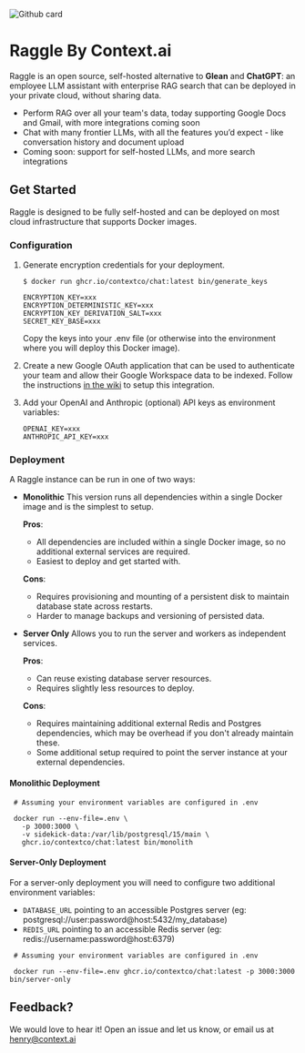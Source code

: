 ![Github card](https://github.com/user-attachments/assets/6350c4e0-2985-4919-9d61-30fab0baeb4e)


# Raggle By Context.ai
Raggle is an open source, self-hosted alternative to **Glean** and **ChatGPT**: an employee LLM assistant with enterprise RAG search that can be deployed in your private cloud, without sharing data. 

- Perform RAG over all your team's data, today supporting Google Docs and Gmail, with more integrations coming soon
- Chat with many frontier LLMs, with all the features you’d expect - like conversation history and document upload
- Coming soon: support for self-hosted LLMs, and more search integrations 

## Get Started

Raggle is designed to be fully self-hosted and can be deployed on most cloud infrastructure that supports Docker images.

### Configuration

1. Generate encryption credentials for your deployment.

    ```
    $ docker run ghcr.io/contextco/chat:latest bin/generate_keys

    ENCRYPTION_KEY=xxx
    ENCRYPTION_DETERMINISTIC_KEY=xxx
    ENCRYPTION_KEY_DERIVATION_SALT=xxx
    SECRET_KEY_BASE=xxx
    ```

    Copy the keys into your .env file (or otherwise into the environment where you will deploy this Docker image).


1. Create a new Google OAuth application that can be used to authenticate your team and allow their Google Workspace data to be indexed. Follow the instructions [in the wiki](https://github.com/contextco/chat/wiki/Setup-Google-OAuth) to setup this integration.

1. Add your OpenAI and Anthropic (optional) API keys as environment variables:

   ```
   OPENAI_KEY=xxx
   ANTHROPIC_API_KEY=xxx
   ```

### Deployment

A Raggle instance can be run in one of two ways:

- **Monolithic** This version runs all dependencies within a single Docker image and is the simplest to setup.

    **Pros**:
    - All dependencies are included within a single Docker image, so no additional external services are required.
    - Easiest to deploy and get started with.

    **Cons**:
    - Requires provisioning and mounting of a persistent disk to maintain database state across restarts.
    - Harder to manage backups and versioning of persisted data.

- **Server Only** Allows you to run the server and workers as independent services.

    **Pros**:
    - Can reuse existing database server resources.
    - Requires slightly less resources to deploy.

    **Cons**:
    - Requires maintaining additional external Redis and Postgres dependencies, which may be overhead if you don't already maintain these.
    - Some additional setup required to point the server instance at your external dependencies.


#### Monolithic Deployment

```
 # Assuming your environment variables are configured in .env

 docker run --env-file=.env \
   -p 3000:3000 \
   -v sidekick-data:/var/lib/postgresql/15/main \
   ghcr.io/contextco/chat:latest bin/monolith
```

#### Server-Only Deployment

For a server-only deployment you will need to configure two additional environment variables:
- `DATABASE_URL` pointing to an accessible Postgres server (eg: postgresql://user:password@host:5432/my_database)
- `REDIS_URL` pointing to an accessible Redis server (eg: redis://username:password@host:6379)

```
 # Assuming your environment variables are configured in .env

 docker run --env-file=.env ghcr.io/contextco/chat:latest -p 3000:3000 bin/server-only
```

## Feedback?
We would love to hear it! Open an issue and let us know, or email us at henry@context.ai
